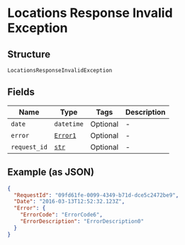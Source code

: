 
# Locations Response Invalid Exception

## Structure

`LocationsResponseInvalidException`

## Fields

| Name | Type | Tags | Description |
|  --- | --- | --- | --- |
| `date` | `datetime` | Optional | - |
| `error` | [`Error1`](../../doc/models/error-1.md) | Optional | - |
| `request_id` | [`str`](../../doc/models/string-enum.md) | Optional | - |

## Example (as JSON)

```json
{
  "RequestId": "09fd61fe-0099-4349-b71d-dce5c2472be9",
  "Date": "2016-03-13T12:52:32.123Z",
  "Error": {
    "ErrorCode": "ErrorCode6",
    "ErrorDescription": "ErrorDescription0"
  }
}
```

